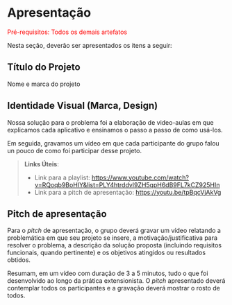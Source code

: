 # Apresentação

<span style="color:red">Pré-requisitos: Todos os demais artefatos</span>

Nesta seção, deverão ser apresentados os itens a seguir:

## Título do Projeto

Nome e marca do projeto

## Identidade Visual (Marca, Design)

Nossa solução para o problema foi a elaboração de video-aulas em que explicamos cada aplicativo e ensinamos o passo a passo de como usá-los.

Em seguida, gravamos um vídeo em que cada participante do grupo falou un pouco de como foi participar desse projeto.

> **Links Úteis**:
> - Link para a playlist: https://www.youtube.com/watch?v=RQoqb9BoHIY&list=PLY4htrddvl9ZH5qpH6dB9FL7kCZ925HIn
> - Link para a pitch de apresentação: https://youtu.be/tpBqcVjAkVg

## Pitch de apresentação

Para o _pitch_ de apresentação, o grupo deverá gravar um vídeo relatando a problemática em que seu projeto se insere, a motivação/justificativa para resolver o problema, a descrição da solução proposta (incluindo requisitos funcionais, quando pertinente) e os objetivos atingidos ou resultados obtidos. 

Resumam, em um vídeo com duração de 3 a 5 minutos, tudo o que foi desenvolvido ao longo da prática extensionista.
O _pitch_ apresentado deverá contemplar todos os participantes e a gravação deverá mostrar o rosto de todos.
